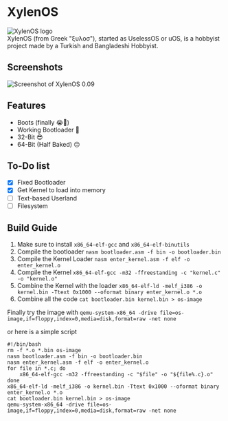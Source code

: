 # XylenOS
![XylenOS logo](https://i.imgur.com/v5dNEFR.png) <br>
XylenOS (from Greek "ξυλοσ"), started as UselessOS or uOS, is a hobbyist project made by a Turkish and Bangladeshi Hobbyist. <br/>

## Screenshots
![Screenshot of XylenOS 0.09](https://media.discordapp.net/attachments/1352748114448224368/1375015446054572072/image.png?ex=6830266c&is=682ed4ec&hm=d32f8d5b990f56405f6a25903af8f3bf132a2e59cb04b43cee45e627b8c541c7&=&format=webp&quality=lossless)


## Features

 - Boots (finally :sob:🙏)
 - Working Bootloader 🤑
 - 32-Bit 😎
 - 64-Bit (Half Baked) :pensive:

## To-Do list

 - [x] Fixed Bootloader
 - [x] Get Kernel to load into memory
 - [ ] Text-based Userland
 - [ ] Filesystem
 
## Build Guide
1. Make sure to install `x86_64-elf-gcc` and `x86_64-elf-binutils`
2. Compile the bootloader `nasm bootloader.asm -f bin -o bootloader.bin`
3. Compile the Kernel Loader `nasm enter_kernel.asm -f elf -o enter_kernel.o`
4. Compile the Kernel `x86_64-elf-gcc -m32 -ffreestanding -c "kernel.c" -o "kernel.o"`
5. Combine the Kernel with the loader `x86_64-elf-ld -melf_i386 -o kernel.bin -Ttext 0x1000 --oformat binary enter_kernel.o *.o`
6. Combine all the code `cat bootloader.bin kernel.bin > os-image`

Finally try the image with `qemu-system-x86_64 -drive file=os-image,if=floppy,index=0,media=disk,format=raw -net none`

or here is a simple script 

    #!/bin/bash
    rm -f *.o *.bin os-image
    nasm bootloader.asm -f bin -o bootloader.bin
    nasm enter_kernel.asm -f elf -o enter_kernel.o
    for file in *.c; do
        x86_64-elf-gcc -m32 -ffreestanding -c "$file" -o "${file%.c}.o"
    done 
    x86_64-elf-ld -melf_i386 -o kernel.bin -Ttext 0x1000 --oformat binary enter_kernel.o *.o
    cat bootloader.bin kernel.bin > os-image
    qemu-system-x86_64 -drive file=os-image,if=floppy,index=0,media=disk,format=raw -net none
